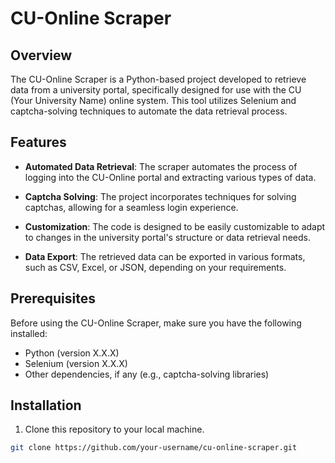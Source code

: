 # CU-Online Scraper

## Overview

The CU-Online Scraper is a Python-based project developed to retrieve data from a university portal, specifically designed for use with the CU (Your University Name) online system. This tool utilizes Selenium and captcha-solving techniques to automate the data retrieval process.

## Features

- **Automated Data Retrieval**: The scraper automates the process of logging into the CU-Online portal and extracting various types of data.

- **Captcha Solving**: The project incorporates techniques for solving captchas, allowing for a seamless login experience.

- **Customization**: The code is designed to be easily customizable to adapt to changes in the university portal's structure or data retrieval needs.

- **Data Export**: The retrieved data can be exported in various formats, such as CSV, Excel, or JSON, depending on your requirements.

## Prerequisites

Before using the CU-Online Scraper, make sure you have the following installed:

- Python (version X.X.X)
- Selenium (version X.X.X)
- Other dependencies, if any (e.g., captcha-solving libraries)

## Installation

1. Clone this repository to your local machine.

```bash
git clone https://github.com/your-username/cu-online-scraper.git
```
